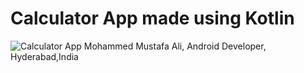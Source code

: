# Calculator App made using Kotlin

![Calculator App Mohammed Mustafa Ali, Android Developer, Hyderabad,India](https://user-images.githubusercontent.com/94534652/197817198-46f536d5-24f5-4c3f-9839-3602667ddc4f.jpg)



